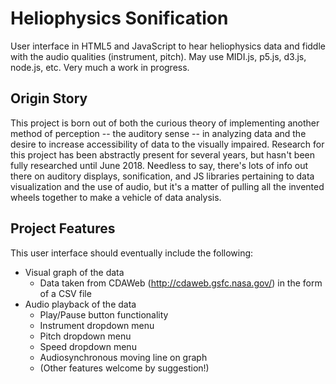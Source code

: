 # Heliophysics Sonification
User interface in HTML5 and JavaScript to hear heliophysics data and fiddle with the audio qualities (instrument, pitch). May use MIDI.js, p5.js, d3.js, node.js, etc. Very much a work in progress. 


## Origin Story
This project is born out of both the curious theory of implementing another method of perception -- the auditory sense -- in analyzing data and the desire to increase accessibility of data to the visually impaired. Research for this project has been abstractly present for several years, but hasn't been fully researched until June 2018. Needless to say, there's lots of info out there on auditory displays, sonification, and JS libraries pertaining to data visualization and the use of audio, but it's a matter of pulling all the invented wheels together to make a vehicle of data analysis.


## Project Features
This user interface should eventually include the following: 
*  Visual graph of the data
    *  Data taken from CDAWeb (http://cdaweb.gsfc.nasa.gov/) in the form of a CSV file
*  Audio playback of the data
    *  Play/Pause button functionality
    *  Instrument dropdown menu
    *  Pitch dropdown menu
    *  Speed dropdown menu
    *  Audiosynchronous moving line on graph
    *  (Other features welcome by suggestion!)
